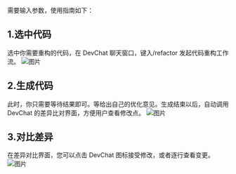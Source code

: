 
需要输入参数，使用指南如下：

## 1.选中代码

选中你需要重构的代码，在 DevChat 聊天窗口，键入/refactor 发起代码重构工作流。
![图片](https://deploy-script.merico.cn/devchat/workflow/refactor.name_1.png)

## 2.生成代码

此时，你只需要等待结果即可。等给出自己的优化意见。生成结束以后，自动调用 DevChat 的差异比对界面，方便用户查看修改点。
![图片](https://deploy-script.merico.cn/devchat/workflow/refactor.name_2.gif)

## 3.对比差异

在差异对比界面，您可以点击 DevChat 图标接受修改，或者逐行查看变更。
![图片](https://deploy-script.merico.cn/devchat/workflow/refactor.name_3.png)

